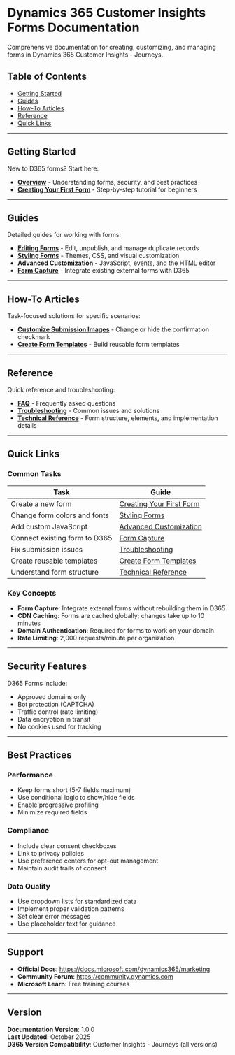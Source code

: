 # Dynamics 365 Customer Insights Forms Documentation

Comprehensive documentation for creating, customizing, and managing forms in Dynamics 365 Customer Insights - Journeys.

## Table of Contents

- [Getting Started](#getting-started)
- [Guides](#guides)
- [How-To Articles](#how-to-articles)
- [Reference](#reference)
- [Quick Links](#quick-links)

---

## Getting Started

New to D365 forms? Start here:

- **[Overview](getting-started/overview.md)** - Understanding forms, security, and best practices
- **[Creating Your First Form](getting-started/creating-your-first-form.md)** - Step-by-step tutorial for beginners

---

## Guides

Detailed guides for working with forms:

- **[Editing Forms](guides/editing-forms.md)** - Edit, unpublish, and manage duplicate records
- **[Styling Forms](guides/styling-forms.md)** - Themes, CSS, and visual customization
- **[Advanced Customization](guides/advanced-customization.md)** - JavaScript, events, and the HTML editor
- **[Form Capture](guides/form-capture.md)** - Integrate existing external forms with D365

---

## How-To Articles

Task-focused solutions for specific scenarios:

- **[Customize Submission Images](how-to/customize-submission-images.md)** - Change or hide the confirmation checkmark
- **[Create Form Templates](how-to/create-form-templates.md)** - Build reusable form templates

---

## Reference

Quick reference and troubleshooting:

- **[FAQ](reference/faq.md)** - Frequently asked questions
- **[Troubleshooting](reference/troubleshooting.md)** - Common issues and solutions
- **[Technical Reference](reference/technical-reference.md)** - Form structure, elements, and implementation details

---

## Quick Links

### Common Tasks

| Task | Guide |
|------|-------|
| Create a new form | [Creating Your First Form](getting-started/creating-your-first-form.md) |
| Change form colors and fonts | [Styling Forms](guides/styling-forms.md) |
| Add custom JavaScript | [Advanced Customization](guides/advanced-customization.md) |
| Connect existing form to D365 | [Form Capture](guides/form-capture.md) |
| Fix submission issues | [Troubleshooting](reference/troubleshooting.md) |
| Create reusable templates | [Create Form Templates](how-to/create-form-templates.md) |
| Understand form structure | [Technical Reference](reference/technical-reference.md) |

### Key Concepts

- **Form Capture**: Integrate external forms without rebuilding them in D365
- **CDN Caching**: Forms are cached globally; changes take up to 10 minutes
- **Domain Authentication**: Required for forms to work on your domain
- **Rate Limiting**: 2,000 requests/minute per organization

---

## Security Features

D365 Forms include:
- Approved domains only
- Bot protection (CAPTCHA)
- Traffic control (rate limiting)
- Data encryption in transit
- No cookies used for tracking

---

## Best Practices

### Performance
- Keep forms short (5-7 fields maximum)
- Use conditional logic to show/hide fields
- Enable progressive profiling
- Minimize required fields

### Compliance
- Include clear consent checkboxes
- Link to privacy policies
- Use preference centers for opt-out management
- Maintain audit trails of consent

### Data Quality
- Use dropdown lists for standardized data
- Implement proper validation patterns
- Set clear error messages
- Use placeholder text for guidance

---

## Support

- **Official Docs**: https://docs.microsoft.com/dynamics365/marketing
- **Community Forum**: https://community.dynamics.com
- **Microsoft Learn**: Free training courses

---

## Version

**Documentation Version**: 1.0.0  
**Last Updated**: October 2025  
**D365 Version Compatibility**: Customer Insights - Journeys (all versions)
